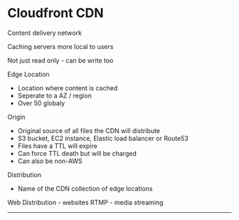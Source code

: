 Cloudfront CDN
======================================

Content delivery network

Caching servers more local to users

Not just read only - can be write too

Edge Location
* Location where content is cached
* Seperate to a AZ / region
* Over 50 globaly

Origin
* Original source of all files the CDN will distribute
* S3 bucket, EC2 instance, Elastic load balancer or Route53
* Files have a TTL will expire
* Can force TTL death but will be charged
* Can also be non-AWS

Distribution
* Name of the CDN collection of edge locations

Web Distribution - websites
RTMP - media streaming

---------------
